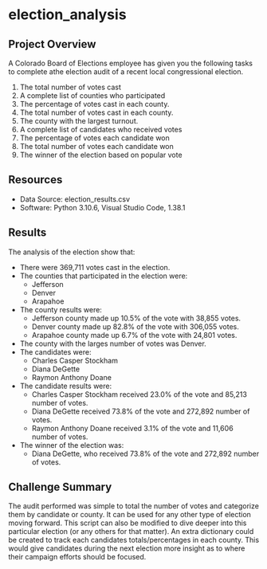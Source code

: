 # election_analysis

## Project Overview
A Colorado Board of Elections employee has given you the following tasks to complete athe election audit of a recent local congressional election.

1. The total number of votes cast
2. A complete list of counties who participated
3. The percentage of votes cast in each county.
4. The total number of votes cast in each county.
5. The county with the largest turnout.
6. A complete list of candidates who received votes
7. The percentage of votes each candidate won
8. The total number of votes each candidate won
9. The winner of the election based on popular vote

## Resources
- Data Source: election_results.csv
- Software: Python 3.10.6, Visual Studio Code, 1.38.1

## Results
The analysis of the election show that:
- There were 369,711 votes cast in the election.
- The counties that participated in the election were:
  - Jefferson
  - Denver
  - Arapahoe
- The county results were:
  - Jefferson county made up 10.5% of the vote with 38,855 votes.
  - Denver county made up 82.8% of the vote with 306,055 votes.
  - Arapahoe county made up 6.7% of the vote with 24,801 votes.
- The county with the larges number of votes was Denver.
- The candidates were:
  - Charles Casper Stockham
  - Diana DeGette
  - Raymon Anthony Doane
- The candidate results were:
  - Charles Casper Stockham received 23.0% of the vote and 85,213 number of votes.
  - Diana DeGette received 73.8% of the vote and 272,892 number of votes.
  - Raymon Anthony Doane received 3.1% of the vote and 11,606 number of votes.
- The winner of the election was:
  - Diana DeGette, who received 73.8% of the vote and 272,892 number of votes.

## Challenge Summary
The audit performed was simple to total the number of votes and categorize them by candidate or county. It can be used for any other type of election moving forward.
This script can also be modified to dive deeper into this particular election (or any others for that matter). An extra dictionary could be created to track each candidates totals/percentages in each county. This would give candidates during the next election more insight as to where their campaign efforts should be focused.

